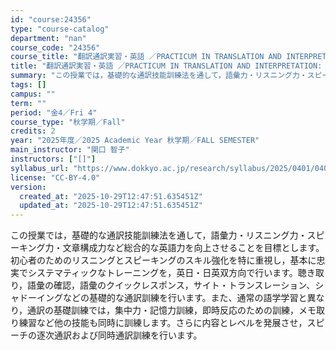 ```yaml
---
id: "course:24356"
type: "course-catalog"
department: "nan"
course_code: "24356"
course_title: "翻訳通訳実習・英語 ／PRACTICUM IN TRANSLATION AND INTERPRETATION: ENGLISH"
title: "翻訳通訳実習・英語 ／PRACTICUM IN TRANSLATION AND INTERPRETATION: ENGLISH"
summary: "この授業では，基礎的な通訳技能訓練法を通して，語彙力・リスニング力・スピーキング力・文章構成力など総合的な英語力を向上させることを目標とします。 初心者のためのリスニングとスピーキングのスキル強化を特に重視し，基本に忠実でシステマティックな…"
tags: []
campus: ""
term: ""
period: "金4／Fri 4"
course_type: "秋学期／Fall"
credits: 2
year: "2025年度／2025 Academic Year 秋学期／FALL SEMESTER"
main_instructor: "関口 智子"
instructors: ["[]"]
syllabus_url: "https://www.dokkyo.ac.jp/research/syllabus/2025/0401/0401_24356_ja_JP.html"
license: "CC-BY-4.0"
version:
  created_at: "2025-10-29T12:47:51.635451Z"
  updated_at: "2025-10-29T12:47:51.635451Z"
---
```

この授業では，基礎的な通訳技能訓練法を通して，語彙力・リスニング力・スピーキング力・文章構成力など総合的な英語力を向上させることを目標とします。 初心者のためのリスニングとスピーキングのスキル強化を特に重視し，基本に忠実でシステマティックなトレーニングを，英日・日英双方向で行います。聴き取り，語彙の確認，語彙のクイックレスポンス，サイト・トランスレーション、シャドーイングなどの基礎的な通訳訓練を行います。また、通常の語学学習と異なり，通訳の基礎訓練では，集中力・記憶力訓練，即時反応のための訓練，メモ取り練習など他の技能も同時に訓練します。さらに内容とレベルを発展させ，スピーチの逐次通訳および同時通訳訓練を行います。
